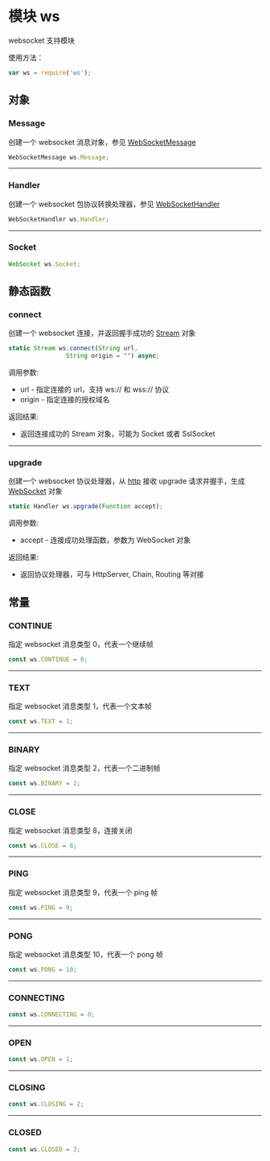 # 模块 ws
websocket 支持模块

使用方法：
```JavaScript
var ws = require('ws');
```
## 对象
        
### Message
创建一个 websocket 消息对象，参见 [WebSocketMessage](../../object/ifs/WebSocketMessage.md)
```JavaScript
WebSocketMessage ws.Message;
```

--------------------------
### Handler
创建一个 websocket 包协议转换处理器，参见 [WebSocketHandler](../../object/ifs/WebSocketHandler.md)
```JavaScript
WebSocketHandler ws.Handler;
```

--------------------------
### Socket

```JavaScript
WebSocket ws.Socket;
```

## 静态函数
        
### connect
创建一个 websocket 连接，并返回握手成功的 [Stream](../../object/ifs/Stream.md) 对象
```JavaScript
static Stream ws.connect(String url,
                String origin = "") async;
```

调用参数:
* url - 指定连接的 url，支持 ws:// 和 wss:// 协议
* origin - 指定连接的授权域名

返回结果:
* 返回连接成功的 Stream 对象，可能为 Socket 或者 SslSocket

--------------------------
### upgrade
创建一个 websocket 协议处理器，从 [http](http.md) 接收 upgrade 请求并握手，生成 [WebSocket](../../object/ifs/WebSocket.md) 对象
```JavaScript
static Handler ws.upgrade(Function accept);
```

调用参数:
* accept - 连接成功处理函数，参数为 WebSocket 对象

返回结果:
* 返回协议处理器，可与 HttpServer, Chain, Routing 等对接

## 常量
        
### CONTINUE
指定 websocket 消息类型 0，代表一个继续帧
```JavaScript
const ws.CONTINUE = 0;
```

--------------------------
### TEXT
指定 websocket 消息类型 1，代表一个文本帧
```JavaScript
const ws.TEXT = 1;
```

--------------------------
### BINARY
指定 websocket 消息类型 2，代表一个二进制帧
```JavaScript
const ws.BINARY = 2;
```

--------------------------
### CLOSE
指定 websocket 消息类型 8，连接关闭
```JavaScript
const ws.CLOSE = 8;
```

--------------------------
### PING
指定 websocket 消息类型 9，代表一个 ping 帧
```JavaScript
const ws.PING = 9;
```

--------------------------
### PONG
指定 websocket 消息类型 10，代表一个 pong 帧
```JavaScript
const ws.PONG = 10;
```

--------------------------
### CONNECTING

```JavaScript
const ws.CONNECTING = 0;
```

--------------------------
### OPEN

```JavaScript
const ws.OPEN = 1;
```

--------------------------
### CLOSING

```JavaScript
const ws.CLOSING = 2;
```

--------------------------
### CLOSED

```JavaScript
const ws.CLOSED = 3;
```

